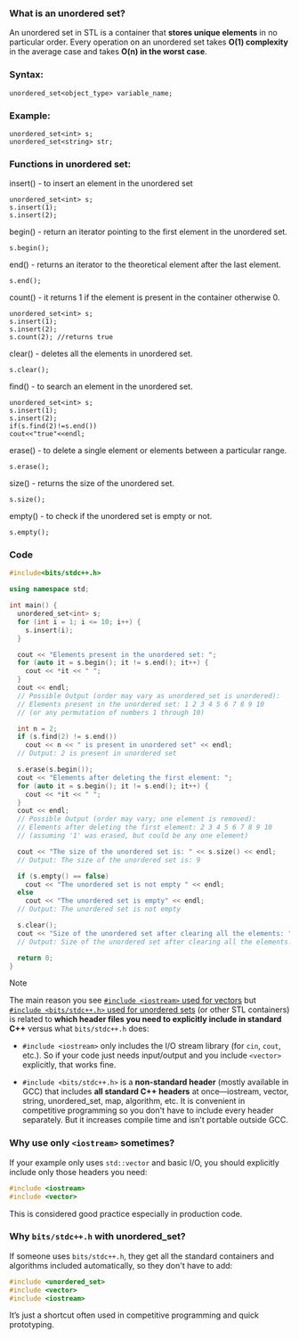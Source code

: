 ### What is an unordered set?

An unordered set in STL is a container that **stores unique elements** in no particular order. Every operation on an unordered set takes **O(1) complexity** in the average case and takes **O(n) in the worst case**.

### Syntax:

```
unordered_set<object_type> variable_name;
```

### Example:

```
unordered_set<int> s;
unordered_set<string> str;
```

### Functions in unordered set:

insert() - to insert an element in the unordered set
```
unordered_set<int> s;
s.insert(1);
s.insert(2);
```
begin() - return an iterator pointing to the first element in the unordered set.
```
s.begin();
```
end() - returns an iterator to the theoretical element after the last element.
```
s.end();
```
count() - it returns 1 if the element is present in the container otherwise 0.
```
unordered_set<int> s;
s.insert(1);
s.insert(2);
s.count(2); //returns true
```
clear() - deletes all the elements in unordered set.
```
s.clear();
```
find() - to search an element in the unordered set.
```
unordered_set<int> s;
s.insert(1);
s.insert(2);
if(s.find(2)!=s.end())
cout<<"true"<<endl;
```
erase() - to delete a single element or elements between a particular range.
```
s.erase();
```
size() - returns the size of the unordered set.
```
s.size();
```
empty() - to check if the unordered set is empty or not.
```
s.empty();
```
### Code
```cpp
#include<bits/stdc++.h>

using namespace std;

int main() {
  unordered_set<int> s;
  for (int i = 1; i <= 10; i++) {
    s.insert(i);
  }

  cout << "Elements present in the unordered set: ";
  for (auto it = s.begin(); it != s.end(); it++) {
    cout << *it << " ";
  }
  cout << endl;
  // Possible Output (order may vary as unordered_set is unordered):
  // Elements present in the unordered set: 1 2 3 4 5 6 7 8 9 10 
  // (or any permutation of numbers 1 through 10)

  int n = 2;
  if (s.find(2) != s.end())
    cout << n << " is present in unordered set" << endl;
  // Output: 2 is present in unordered set

  s.erase(s.begin());
  cout << "Elements after deleting the first element: ";
  for (auto it = s.begin(); it != s.end(); it++) {
    cout << *it << " ";
  }
  cout << endl;
  // Possible Output (order may vary; one element is removed):
  // Elements after deleting the first element: 2 3 4 5 6 7 8 9 10 
  // (assuming '1' was erased, but could be any one element)

  cout << "The size of the unordered set is: " << s.size() << endl;
  // Output: The size of the unordered set is: 9

  if (s.empty() == false)
    cout << "The unordered set is not empty " << endl;
  else
    cout << "The unordered set is empty" << endl;
  // Output: The unordered set is not empty 

  s.clear();
  cout << "Size of the unordered set after clearing all the elements: " << s.size();
  // Output: Size of the unordered set after clearing all the elements: 0

  return 0;
}

```

> [!NOTE]
> The main reason you see [`#include <iostream>` used for vectors](./02-vector.md/#code) but [`#include <bits/stdc++.h>` used for unordered sets](./01-unordered-set.md/#code) (or other STL containers) is related to **which header files you need to explicitly include in standard C++** versus what `bits/stdc++.h` does:
>
>- `#include <iostream>` only includes the I/O stream library (for `cin`, `cout`, etc.). So if your code just needs input/output and you include `<vector>` explicitly, that works fine.
>  
>- `#include <bits/stdc++.h>` is a **non-standard header** (mostly available in GCC) that includes **all standard C++ headers** at once—iostream, vector, string, unordered_set, map, algorithm, etc. It is convenient in competitive programming so you don't have to include every header separately. But it increases compile time and isn't portable outside GCC.
>
>### Why use only `<iostream>` sometimes?
>
>If your example only uses `std::vector` and basic I/O, you should explicitly include only those headers you need:
>
>```cpp
>#include <iostream>
>#include <vector>
>```
>
>This is considered good practice especially in production code.
>
>### Why `bits/stdc++.h` with unordered_set?
>
>If someone uses `bits/stdc++.h`, they get all the standard containers and algorithms included automatically, so they don't have to add:
>
>```cpp
>#include <unordered_set>
>#include <vector>
>#include <iostream>
>```
>
>It’s just a shortcut often used in competitive programming and quick prototyping.
